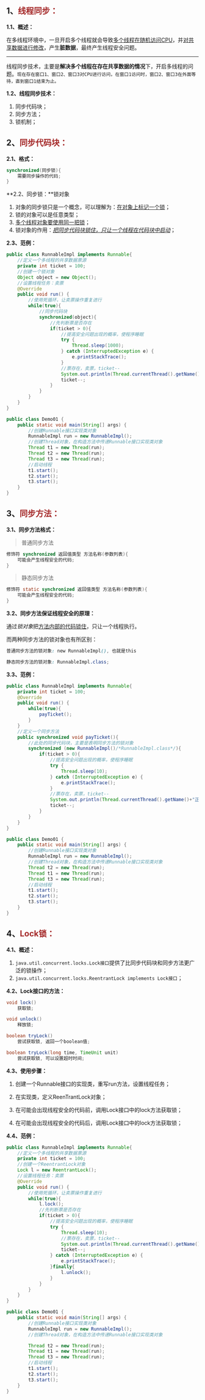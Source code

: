 ## 1、<span style="color:brown">线程同步：</span>

**1.1、概述：**

在多线程环境中，一旦开启多个线程就会导致<u>多个线程在随机访问CPU</u>，并<u>对共享数据进行修改</u>，产生**脏数据**，最终产生线程安全问题。

---

线程同步技术，主要是**解决多个线程在存在共享数据的情况**下，开启多线程的问题。`现在存在窗口1、窗口2、窗口3对CPU进行访问，在窗口1访问时，窗口2、窗口3在外面等待，直到窗口1结束为止。`

**1.2、线程同步技术：**

1. 同步代码块；
2. 同步方法；
3. 锁机制；



## 2、<span style="color:brown">同步代码块：</span>

**2.1、格式：**

```java
synchronized(同步锁){
	需要同步操作的代码;
}
```

**2.2、同步锁：**锁对象

1. 对象的同步锁只是一个概念，可以理解为：<u>在对象上标记一个锁</u>；
2. 锁的对象可以是任意类型；
3. <u>多个线程对象要使用同一把锁</u>；
4. 锁对象的作用：<u>*把同步代码块锁住，只让一个线程在代码块中启动*</u>；

**2.3、范例：**

```java
public class RunnableImpl implements Runnable{
    //定义一个多线程的共享数据票源
    private int ticket = 100;
    //创建一个锁对象
    Object object = new Object();
    //设置线程任务：卖票
    @Override
    public void run() {
        //使用死循环，让卖票操作重复进行
        while(true){
            //同步代码块
            synchronized(object){
                //先判断票是否存在
                if(ticket > 0){
                    //提高安全问题出现的概率，使程序睡眠
                    try {
                        Thread.sleep(1000);
                    } catch (InterruptedException e) {
                        e.printStackTrace();
                    }
                    //票存在，卖票，ticket--
                    System.out.println(Thread.currentThread().getName()+"正在买第"+ticket+"票");
                    ticket--;
                }
            }
        }
    }
}
```

```java
public class Demo01 {
    public static void main(String[] args) {
        //创建Runnable接口实现类对象
        RunnableImpl run = new RunnableImpl();
        //创建Thread对象，在构造方法中传递Runnable接口实现类对象
        Thread t1 = new Thread(run);
        Thread t2 = new Thread(run);
        Thread t3 = new Thread(run);
        //启动线程
        t1.start();
        t2.start();
        t3.start();
    }
}
```



## 3、<span style="color:brown">同步方法：</span>

**3.1、同步方法格式：**

> 普通同步方法

```java
修饰符 synchronized 返回值类型 方法名称(参数列表){
    可能会产生线程安全的代码;
}
```

> 静态同步方法

```java
修饰符 static synchronized 返回值类型 方法名称(参数列表){
    可能会产生线程安全的代码;
}
```

**3.2、同步方法保证线程安全的原理：**

通过*锁对象*把<u>方法内部的代码锁住</u>，只让一个线程执行。

而两种同步方法的锁对象也有所区别：

```scss
普通同步方法的锁对象: new RunnableImpl(), 也就是this
```

```scss
静态同步方法的锁对象: RunnableImpl.class;
```

**3.3、范例：**

```java
public class RunnableImpl implements Runnable{
    private int ticket = 100;
    @Override
    public void run() {
        while(true){
            payTicket();
        }
    }
    //定义一个同步方法
    public synchronized void payTicket(){
        //此处的同步代码块，主要是表明同步方法的锁对象
        synchronized (new RunnableImpl()/*RunnableImpl.class*/){
            if(ticket > 0){
                //提高安全问题出现的概率，使程序睡眠
                try {
                    Thread.sleep(10);
                } catch (InterruptedException e) {
                    e.printStackTrace();
                }
                //票存在，卖票，ticket--
                System.out.println(Thread.currentThread().getName()+"正在买第"+ticket+"票");
                ticket--;
            }
        }
    }
}

```

```java
public class Demo01 {
    public static void main(String[] args) {
        //创建Runnable接口实现类对象
        RunnableImpl run = new RunnableImpl();
        //创建Thread对象，在构造方法中传递Runnable接口实现类对象
        Thread t2 = new Thread(run);
        Thread t1 = new Thread(run);
        Thread t3 = new Thread(run);
        //启动线程
        t1.start();
        t2.start();
        t3.start();
    }
}
```



## 4、<span style="color:brown">Lock锁：</span>

**4.1、概述：**

1. `java.util.concurrent.locks.Lock接口`提供了比同步代码块和同步方法更广泛的锁操作；
2. `java.util.concurrent.locks.ReentrantLock implements Lock接口`；

**4.2、Lock接口的方法：**

```java
void lock()
    获取锁;
```

```java
void unlock()
    释放锁;
```

```java
boolean tryLock()
    尝试获取锁, 返回一个boolean值;
```

```java
boolean tryLock(long time, TimeUnit unit) 
    尝试获取锁, 可以设置超时时间;
```

**4.3、使用步骤：**

1. 创建一个Runnable接口的实现类，重写run方法，设置线程任务；
2. 在实现类，定义ReenTrantLock对象；

3. 在可能会出现线程安全的代码前，调用Lock接口中的lock方法获取锁；

4. 在可能会出现线程安全的代码后，调用Lock接口中的lock方法获取锁；

**4.4、范例：**

```java
public class RunnableImpl implements Runnable{
    //定义一个多线程的共享数据票源
    private int ticket = 100;
    //创建一个ReentrantLock对象
    Lock l = new ReentrantLock();
    //设置线程任务：卖票
    @Override
    public void run() {
        //使用死循环，让卖票操作重复进行
        while(true){
            l.lock();
            //先判断票是否存在
            if(ticket > 0){
                //提高安全问题出现的概率，使程序睡眠
                try {
                    Thread.sleep(10);
                    //票存在，卖票，ticket--
                    System.out.println(Thread.currentThread().getName()+"正在买第"+ticket+"票");
                    ticket--;
                } catch (InterruptedException e) {
                    e.printStackTrace();
                }finally{
                    l.unlock();
                }
            }
        }
    }
}
```

```java
public class Demo01 {
    public static void main(String[] args) {
        //创建Runnable接口实现类对象
        RunnableImpl run = new RunnableImpl();
        //创建Thread对象，在构造方法中传递Runnable接口实现类对象

        Thread t2 = new Thread(run);
        Thread t1 = new Thread(run);
        Thread t3 = new Thread(run);
        //启动线程
        t1.start();
        t2.start();
        t3.start();
    }
}
```